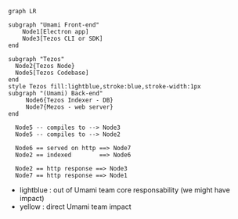 ```mermaid
graph LR

subgraph "Umami Front-end" 
    Node1[Electron app]
    Node3[Tezos CLI or SDK]
end

subgraph "Tezos"
  Node2{Tezos Node}
  Node5[Tezos Codebase]
end
style Tezos fill:lightblue,stroke:blue,stroke-width:1px
subgraph "(Umami) Back-end"
     Node6{Tezos Indexer - DB}
     Node7{Mezos - web server}
end

  Node5 -- compiles to --> Node3
  Node5 -- compiles to --> Node2

  Node6 == served on http ==> Node7
  Node2 == indexed        ==> Node6

  Node2 == http response ==> Node3
  Node7 == http response ==> Node1
```

* lightblue : out of Umami team core responsability (we might have impact)
* yellow : direct Umami team impact





 
